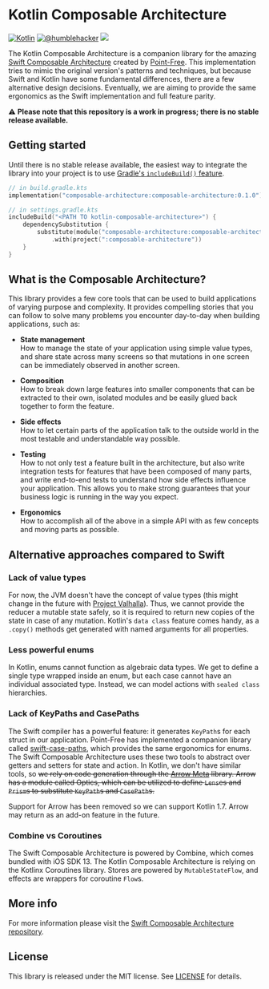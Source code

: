 
# Kotlin Composable Architecture

[![Kotlin](https://img.shields.io/badge/kotlin-1.4.21-orange)](https://kotlinlang.org/docs/tutorials/getting-started.html)
[![@humblehacker](https://img.shields.io/badge/contact-@humblehacker-blue)](https://twitter.com/humblehacker)
[![](https://jitpack.io/v/humblehacker/kotlin-composable-architecture.svg)](https://jitpack.io/#humblehacker/kotlin-composable-architecture)

The Kotlin Composable Architecture is a companion library for the amazing [Swift Composable Architecture](https://github.com/pointfreeco/swift-composable-architecture) created by [Point-Free](https://www.pointfree.co/). This implementation tries to mimic the original version's patterns and techniques, but because Swift and Kotlin have some fundamental differences, there are a few alternative design decisions. Eventually, we are aiming to provide the same ergonomics as the Swift implementation and full feature parity.

⚠️ **Please note that this repository is a work in progress; there is no stable release available.**

## Getting started

Until there is no stable release available, the easiest way to integrate the library into your project is to use [Gradle's `includeBuild()` feature](https://publicobject.com/2021/03/11/includebuild/).

```kotlin
// in build.gradle.kts
implementation("composable-architecture:composable-architecture:0.1.0")
```

```kotlin
// in settings.gradle.kts
includeBuild("<PATH TO kotlin-composable-architecture>") {
    dependencySubstitution {
        substitute(module("composable-architecture:composable-architecture"))
            .with(project(":composable-architecture"))
    }
}
```

## What is the Composable Architecture?

This library provides a few core tools that can be used to build applications of varying purpose and complexity. It provides compelling stories that you can follow to solve many problems you encounter day-to-day when building applications, such as:

* **State management**
  <br> How to manage the state of your application using simple value types, and share state across many screens so that mutations in one screen can be immediately observed in another screen.

* **Composition**
  <br> How to break down large features into smaller components that can be extracted to their own, isolated modules and be easily glued back together to form the feature.

* **Side effects**
  <br> How to let certain parts of the application talk to the outside world in the most testable and understandable way possible.

* **Testing**
  <br> How to not only test a feature built in the architecture, but also write integration tests for features that have been composed of many parts, and write end-to-end tests to understand how side effects influence your application. This allows you to make strong guarantees that your business logic is running in the way you expect.

* **Ergonomics**
  <br> How to accomplish all of the above in a simple API with as few concepts and moving parts as possible.

## Alternative approaches compared to Swift

### Lack of value types

For now, the JVM doesn't have the concept of value types (this might change in the future with [Project Valhalla](https://openjdk.java.net/projects/valhalla/)). Thus, we cannot provide the reducer a mutable state safely, so it is required to return new copies of the state in case of any mutation. Kotlin's `data class` feature comes handy, as a `.copy()` methods get generated with named arguments for all properties.

### Less powerful enums

In Kotlin, enums cannot function as algebraic data types. We get to define a single type wrapped inside an enum, but each case cannot have an individual associated type. Instead, we can model actions with `sealed class` hierarchies.

### Lack of KeyPaths and CasePaths

The Swift compiler has a powerful feature: it generates `KeyPath`s for each struct in our application. Point-Free has implemented a companion library called [swift-case-paths](https://github.com/pointfreeco/swift-case-paths), which provides the same ergonomics for enums. The Swift Composable Architecture uses these two tools to abstract over getters and setters for state and action. In Kotlin, we don't have similar tools, so ~~we rely on code generation through the [Arrow Meta](https://github.com/arrow-kt/arrow) library. Arrow has a module called Optics, which can be utilized to define `Lens`es and `Prism`s to substitute `KeyPath`s and `CasePath`s.~~

Support for Arrow has been removed so we can support Kotlin 1.7. Arrow may return as an add-on feature in the future.

### Combine vs Coroutines

The Swift Composable Architecture is powered by Combine, which comes bundled with iOS SDK 13. The Kotlin Composable Architecture is relying on the Kotlinx Coroutines library. Stores are powered by `MutableStateFlow`, and effects are wrappers for coroutine `Flow`s.

## More info

For more information please visit the [Swift Composable Architecture repository](https://github.com/pointfreeco/swift-composable-architecture).

## License

This library is released under the MIT license. See [LICENSE](LICENSE) for details.
